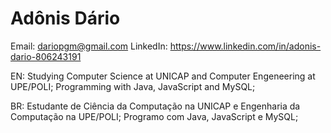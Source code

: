 # Adônis Dário

Email: dariopgm@gmail.com
LinkedIn: https://www.linkedin.com/in/adonis-dario-806243191

EN:
Studying Computer Science at UNICAP and Computer Engeneering at UPE/POLI;
Programming with Java, JavaScript and MySQL;

BR:
Estudante de Ciência da Computação na UNICAP e Engenharia da Computação na UPE/POLI;
Programo com Java, JavaScript e MySQL;

